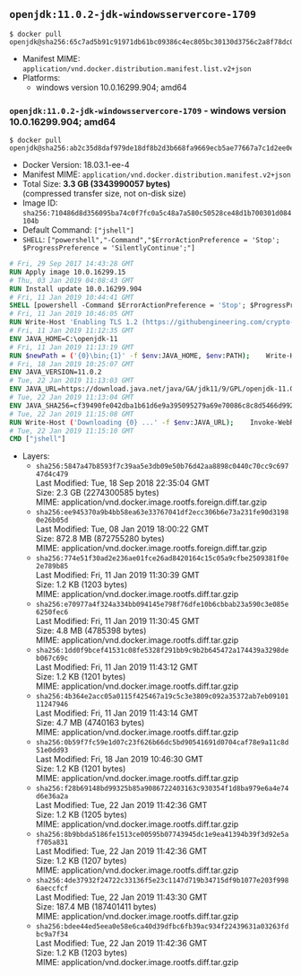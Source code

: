 ## `openjdk:11.0.2-jdk-windowsservercore-1709`

```console
$ docker pull openjdk@sha256:65c7ad5b91c91971db61bc09386c4ec805bc30130d3756c2a8f78dc025e0afec
```

-	Manifest MIME: `application/vnd.docker.distribution.manifest.list.v2+json`
-	Platforms:
	-	windows version 10.0.16299.904; amd64

### `openjdk:11.0.2-jdk-windowsservercore-1709` - windows version 10.0.16299.904; amd64

```console
$ docker pull openjdk@sha256:ab2c35d8daf979de18df8b2d3b668fa9669ecb5ae77667a7c1d2ee0e0c94ae55
```

-	Docker Version: 18.03.1-ee-4
-	Manifest MIME: `application/vnd.docker.distribution.manifest.v2+json`
-	Total Size: **3.3 GB (3343990057 bytes)**  
	(compressed transfer size, not on-disk size)
-	Image ID: `sha256:710486d8d356095ba74c0f7fc0a5c48a7a580c50528ce48d1b700301d084104b`
-	Default Command: `["jshell"]`
-	`SHELL`: `["powershell","-Command","$ErrorActionPreference = 'Stop'; $ProgressPreference = 'SilentlyContinue';"]`

```dockerfile
# Fri, 29 Sep 2017 14:43:28 GMT
RUN Apply image 10.0.16299.15
# Thu, 03 Jan 2019 04:08:43 GMT
RUN Install update 10.0.16299.904
# Fri, 11 Jan 2019 10:44:41 GMT
SHELL [powershell -Command $ErrorActionPreference = 'Stop'; $ProgressPreference = 'SilentlyContinue';]
# Fri, 11 Jan 2019 10:46:05 GMT
RUN Write-Host 'Enabling TLS 1.2 (https://githubengineering.com/crypto-removal-notice/) ...'; 	$tls12RegBase = 'HKLM:\\SYSTEM\CurrentControlSet\Control\SecurityProviders\SCHANNEL\Protocols\TLS 1.2'; 	if (Test-Path $tls12RegBase) { throw ('"{0}" already exists!' -f $tls12RegBase) }; 	New-Item -Path ('{0}/Client' -f $tls12RegBase) -Force; 	New-Item -Path ('{0}/Server' -f $tls12RegBase) -Force; 	New-ItemProperty -Path ('{0}/Client' -f $tls12RegBase) -Name 'DisabledByDefault' -PropertyType DWORD -Value 0 -Force; 	New-ItemProperty -Path ('{0}/Client' -f $tls12RegBase) -Name 'Enabled' -PropertyType DWORD -Value 1 -Force; 	New-ItemProperty -Path ('{0}/Server' -f $tls12RegBase) -Name 'DisabledByDefault' -PropertyType DWORD -Value 0 -Force; 	New-ItemProperty -Path ('{0}/Server' -f $tls12RegBase) -Name 'Enabled' -PropertyType DWORD -Value 1 -Force
# Fri, 11 Jan 2019 11:12:35 GMT
ENV JAVA_HOME=C:\openjdk-11
# Fri, 11 Jan 2019 11:13:19 GMT
RUN $newPath = ('{0}\bin;{1}' -f $env:JAVA_HOME, $env:PATH); 	Write-Host ('Updating PATH: {0}' -f $newPath); 	setx /M PATH $newPath
# Fri, 18 Jan 2019 10:25:07 GMT
ENV JAVA_VERSION=11.0.2
# Tue, 22 Jan 2019 11:13:03 GMT
ENV JAVA_URL=https://download.java.net/java/GA/jdk11/9/GPL/openjdk-11.0.2_windows-x64_bin.zip
# Tue, 22 Jan 2019 11:13:04 GMT
ENV JAVA_SHA256=cf39490fe042dba1b61d6e9a395095279a69e70086c8c8d5466d9926d80976d8
# Tue, 22 Jan 2019 11:15:08 GMT
RUN Write-Host ('Downloading {0} ...' -f $env:JAVA_URL); 	Invoke-WebRequest -Uri $env:JAVA_URL -OutFile 'openjdk.zip'; 	Write-Host ('Verifying sha256 ({0}) ...' -f $env:JAVA_SHA256); 	if ((Get-FileHash openjdk.zip -Algorithm sha256).Hash -ne $env:JAVA_SHA256) { 		Write-Host 'FAILED!'; 		exit 1; 	}; 		Write-Host 'Expanding ...'; 	New-Item -ItemType Directory -Path C:\temp | Out-Null; 	Expand-Archive openjdk.zip -DestinationPath C:\temp; 	Move-Item -Path C:\temp\* -Destination $env:JAVA_HOME; 	Remove-Item C:\temp; 		Write-Host 'Verifying install ...'; 	Write-Host '  java --version'; java --version; 	Write-Host '  javac --version'; javac --version; 		Write-Host 'Removing ...'; 	Remove-Item openjdk.zip -Force; 		Write-Host 'Complete.'
# Tue, 22 Jan 2019 11:15:10 GMT
CMD ["jshell"]
```

-	Layers:
	-	`sha256:5847a47b8593f7c39aa5e3db09e50b76d42aa8898c0440c70cc9c69747d4c479`  
		Last Modified: Tue, 18 Sep 2018 22:35:04 GMT  
		Size: 2.3 GB (2274300585 bytes)  
		MIME: application/vnd.docker.image.rootfs.foreign.diff.tar.gzip
	-	`sha256:ee945370a9b4bb58ea63e33767041df2ecc306b6e73a231fe90d31980e26b05d`  
		Last Modified: Tue, 08 Jan 2019 18:00:22 GMT  
		Size: 872.8 MB (872755280 bytes)  
		MIME: application/vnd.docker.image.rootfs.foreign.diff.tar.gzip
	-	`sha256:774e51f30ad2e236ae01fce26ad8420164c15c05a9cfbe2509381f0e2e789b85`  
		Last Modified: Fri, 11 Jan 2019 11:30:39 GMT  
		Size: 1.2 KB (1203 bytes)  
		MIME: application/vnd.docker.image.rootfs.diff.tar.gzip
	-	`sha256:e70977a4f324a334bb094145e798f76dfe10b6cbbab23a590c3e085e6250fec6`  
		Last Modified: Fri, 11 Jan 2019 11:30:45 GMT  
		Size: 4.8 MB (4785398 bytes)  
		MIME: application/vnd.docker.image.rootfs.diff.tar.gzip
	-	`sha256:1dd0f9bcef41531c08fe5328f291bb9c9b2b645472a174439a3298deb067c69c`  
		Last Modified: Fri, 11 Jan 2019 11:43:12 GMT  
		Size: 1.2 KB (1201 bytes)  
		MIME: application/vnd.docker.image.rootfs.diff.tar.gzip
	-	`sha256:4b364e2acc05a0115f425467a19c5c3e3809c092a35372ab7eb0910111247946`  
		Last Modified: Fri, 11 Jan 2019 11:43:14 GMT  
		Size: 4.7 MB (4740163 bytes)  
		MIME: application/vnd.docker.image.rootfs.diff.tar.gzip
	-	`sha256:0b59f7fc59e1d07c23f626b66dc5bd90541691d0704caf78e9a11c8d51e0dd93`  
		Last Modified: Fri, 18 Jan 2019 10:46:30 GMT  
		Size: 1.2 KB (1201 bytes)  
		MIME: application/vnd.docker.image.rootfs.diff.tar.gzip
	-	`sha256:f28b69148bd99325b85a9086722403163c930354f1d8ba979e6a4e74d6e36a2a`  
		Last Modified: Tue, 22 Jan 2019 11:42:36 GMT  
		Size: 1.2 KB (1205 bytes)  
		MIME: application/vnd.docker.image.rootfs.diff.tar.gzip
	-	`sha256:8b9bbda5186fe1513ce00595b07743945dc1e9ea41394b39f3d92e5af705a831`  
		Last Modified: Tue, 22 Jan 2019 11:42:36 GMT  
		Size: 1.2 KB (1207 bytes)  
		MIME: application/vnd.docker.image.rootfs.diff.tar.gzip
	-	`sha256:4de37932f24722c33136f5e23c1147d719b34715df9b1077e203f9986aeccfcf`  
		Last Modified: Tue, 22 Jan 2019 11:43:30 GMT  
		Size: 187.4 MB (187401411 bytes)  
		MIME: application/vnd.docker.image.rootfs.diff.tar.gzip
	-	`sha256:bdee44ed5eea0e58e6ca40d39dfbc6fb39ac934f22439631a03263fdbc9a7f34`  
		Last Modified: Tue, 22 Jan 2019 11:42:36 GMT  
		Size: 1.2 KB (1203 bytes)  
		MIME: application/vnd.docker.image.rootfs.diff.tar.gzip
